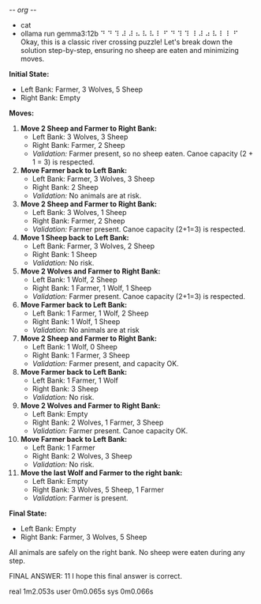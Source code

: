 -*- org -*-

+ cat
+ ollama run gemma3:12b
⠙ ⠙ ⠹ ⠼ ⠼ ⠦ ⠧ ⠧ ⠇ ⠋ ⠙ ⠹ ⠹ ⠸ ⠼ ⠴ ⠧ ⠇ ⠇ ⠋ Okay, this is a classic river crossing puzzle! Let's break down the solution step-by-step, ensuring no sheep are eaten and minimizing moves.

**Initial State:**

*   Left Bank: Farmer, 3 Wolves, 5 Sheep
*   Right Bank: Empty

**Moves:**

1.  **Move 2 Sheep and Farmer to Right Bank:**
    *   Left Bank: 3 Wolves, 3 Sheep
    *   Right Bank: Farmer, 2 Sheep
    *   *Validation:* Farmer present, so no sheep eaten.  Canoe capacity (2 + 1 = 3) is respected.
2.  **Move Farmer back to Left Bank:**
    *   Left Bank: Farmer, 3 Wolves, 3 Sheep
    *   Right Bank: 2 Sheep
    *   *Validation:* No animals are at risk.
3.  **Move 2 Sheep and Farmer to Right Bank:**
    *   Left Bank: 3 Wolves, 1 Sheep
    *   Right Bank: Farmer, 2 Sheep
    *   *Validation:* Farmer present.  Canoe capacity (2+1=3) is respected.
4.  **Move 1 Sheep back to Left Bank:**
    *   Left Bank: Farmer, 3 Wolves, 2 Sheep
    *   Right Bank: 1 Sheep
    *   *Validation:* No risk.
5.  **Move 2 Wolves and Farmer to Right Bank:**
    *   Left Bank: 1 Wolf, 2 Sheep
    *   Right Bank: 1 Farmer, 1 Wolf, 1 Sheep
    *   *Validation:* Farmer present.  Canoe capacity (2+1=3) is respected.
6.  **Move Farmer back to Left Bank:**
    *   Left Bank: 1 Farmer, 1 Wolf, 2 Sheep
    *   Right Bank: 1 Wolf, 1 Sheep
    *   *Validation:* No animals are at risk
7.  **Move 2 Sheep and Farmer to Right Bank:**
    *   Left Bank: 1 Wolf, 0 Sheep
    *   Right Bank: 1 Farmer, 3 Sheep
    *   *Validation:* Farmer present, and capacity OK.
8.  **Move Farmer back to Left Bank:**
    *   Left Bank: 1 Farmer, 1 Wolf
    *   Right Bank: 3 Sheep
    *   *Validation:* No risk.
9. **Move 2 Wolves and Farmer to Right Bank:**
    * Left Bank: Empty
    * Right Bank: 2 Wolves, 1 Farmer, 3 Sheep
    *   *Validation:* Farmer present. Canoe capacity OK.
10. **Move Farmer back to Left Bank:**
    * Left Bank: 1 Farmer
    * Right Bank: 2 Wolves, 3 Sheep
    *   *Validation:* No risk.
11. **Move the last Wolf and Farmer to the right bank:**
     * Left Bank: Empty
     * Right Bank: 3 Wolves, 5 Sheep, 1 Farmer
     *  *Validation*: Farmer is present.

**Final State:**

*   Left Bank: Empty
*   Right Bank: Farmer, 3 Wolves, 5 Sheep

All animals are safely on the right bank.  No sheep were eaten during any step.

FINAL ANSWER: 11 I hope this final answer is correct.


real	1m2.053s
user	0m0.065s
sys	0m0.066s
